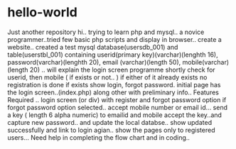 # hello-world
Just another repository
hi.. trying to learn php and mysql.. a novice programmer..tried few basic php scripts and display in browser..
create a website..
created a test mysql database(usersdb_001)  and table(userstbl_001) containing 
userid(primary key)(varchar)(lenghth 16), password(varchar)(lenghth 20), email (varchar)(length 50), mobile(varchar)(length 20) .. 
will explain the login screen programme shortly
check for userid, then mobile ( if exists or not.. ) if either of it already exists no registration is done
if exists show login, forgot password.
initial page has the login screen..(index.php) along other with preliminary info..
Features Required ..
login screen (or div) with register and forgot password option
if forgot password option selected.. accept mobile number or email id... send a key ( length 6 alpha numeric) to emailid and mobile
accept the key..and capture new password.. and update the local databse.. show updated successfully and link to login agian..
show the pages only to registered users...
Need help in completing the flow chart  and in coding..
